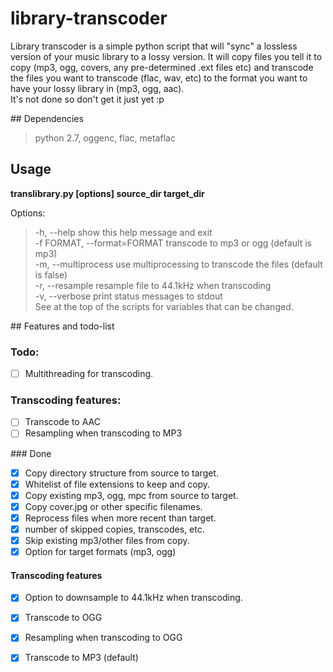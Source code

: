 # library-transcoder
Library transcoder is a simple python script that will "sync" a lossless version of your music library to a lossy version. It will copy files you tell it to copy (mp3, ogg, covers, any pre-determined .ext files etc) and transcode the files you want to transcode (flac, wav, etc) to the format you want to have your lossy library in (mp3, ogg, aac).<br />
It's not done so don't get it just yet :p

## Dependencies
> python 2.7, oggenc, flac, metaflac

## Usage
**translibrary.py [options] source_dir target_dir**

Options:
> -h, --help  show this help message and exit<br />
> -f FORMAT, --format=FORMAT  transcode to mp3 or ogg (default is mp3)<br />
> -m, --multiprocess  use multiprocessing to transcode the files (default is false)<br />
> -r, --resample  resample file to 44.1kHz when transcoding<br />
> -v, --verbose print status messages to stdout<br />
See at the top of the scripts for variables that can be changed.

## Features and todo-list
### Todo:
- [ ] Multithreading for transcoding.

### Transcoding features:
- [ ] Transcode to AAC
- [ ] Resampling when transcoding to MP3

### Done
- [x] Copy directory structure from source to target.
- [x] Whitelist of file extensions to keep and copy.
- [x] Copy existing mp3, ogg, mpc from source to target.
- [x] Copy cover.jpg or other specific filenames.
- [x] Reprocess files when more recent than target.
- [x] number of skipped copies, transcodes, etc.
- [x] Skip existing mp3/other files from copy.
- [x] Option for target formats (mp3, ogg)

#### Transcoding features
- [x] Option to downsample to 44.1kHz when transcoding.
- [x] Transcode to OGG
- [x] Resampling when transcoding to OGG
- [x] Transcode to MP3 (default)

